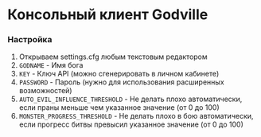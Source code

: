 # Консольный клиент Godville 

### Настройка

1. Открываем settings.cfg любым текстовым редактором
2. `GODNAME` - Имя бога 
3. `KEY` - Ключ API (можно сгенерировать в личном кабинете) 
4. `PASSWORD` - Пароль (нужно для использования расширенных возможностей)
5. `AUTO_EVIL_INFLUENCE_THRESHOLD` - Не делать плохо автоматически, если праны меньше чем указанное значение (от 0 до 100)
6. `MONSTER_PROGRESS_THRESHOLD` - Не делать плохо в бою автоматически, если прогресс битвы превысил указанное значение (от 0 до 100)
